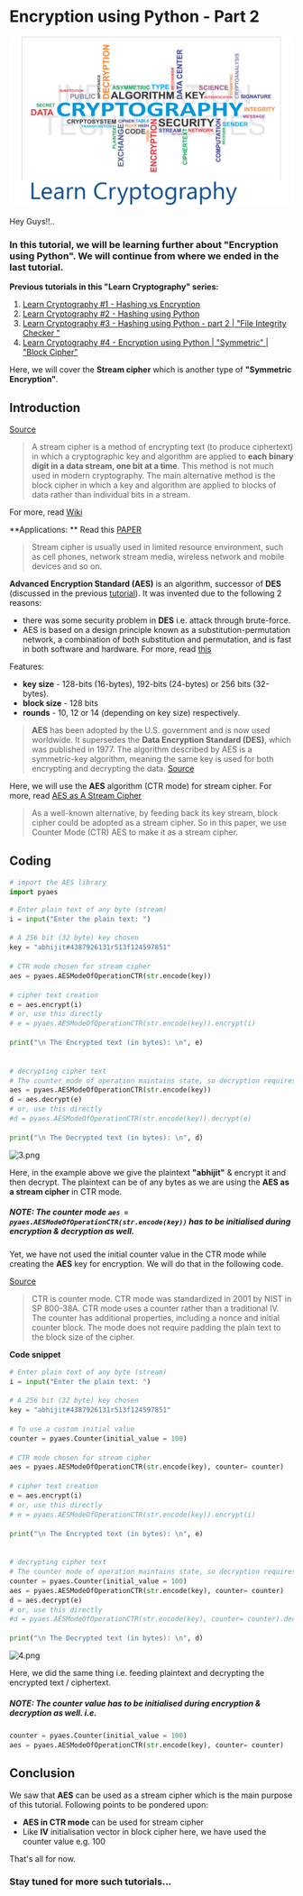 # Encryption using Python - Part 2

![](../img/learn_cryptography.png)

Hey Guys!!..

### In this tutorial, we will be learning further about "Encryption using Python". We will continue from where we ended in the last tutorial.

**Previous tutorials in this "Learn Cryptography" series:**

1. [Learn Cryptography #1 - Hashing vs Encryption](https://steemit.com/utopian-io/@abhi3700/learn-cryptography-1-hashing-vs-encryption)
2. [Learn Cryptography #2 - Hashing using Python](https://utopian.io/utopian-io/@abhi3700/learn-cryptography-2-hashing-using-python)
3. [Learn Cryptography #3 - Hashing using Python - part 2 | "File Integrity Checker "](https://utopian.io/utopian-io/@abhi3700/learn-cryptography-3-file-integrity-checker-or-hashing-using-python-part-2)
4. [Learn Cryptography #4 - Encryption using Python | "Symmetric" | "Block Cipher"](https://utopian.io/utopian-io/@abhi3700/learn-cryptography-4-encryption-using-python-or-symmetric-or-block-cipher)

Here, we will cover the **Stream cipher** which is another type of **"Symmetric Encryption"**.

## Introduction

[Source](http://searchsecurity.techtarget.com/definition/stream-cipher)

> A stream cipher is a method of encrypting text (to produce ciphertext) in which a cryptographic key and algorithm are applied to **each binary digit in a data stream, one bit at a time**. This method is not much used in modern cryptography. The main alternative method is the block cipher in which a key and algorithm are applied to blocks of data rather than individual bits in a stream.

For more, read [Wiki](https://en.wikipedia.org/wiki/Stream_cipher)

**Applications: **
Read this [PAPER](https://pdfs.semanticscholar.org/83bf/cf8cf702a1ae73e470d9370de6d1c33d6cdf.pdf)

> Stream cipher is usually used in limited resource
> environment, such as cell phones, network stream media,
> wireless network and mobile devices and so on.

**Advanced Encryption Standard (AES)** is an algorithm, successor of **DES** (discussed in the previous [tutorial](https://utopian.io/utopian-io/@abhi3700/learn-cryptography-4-encryption-using-python-or-symmetric-or-block-cipher)). It was invented due to the following 2 reasons:

- there was some security problem in **DES** i.e. attack through brute-force.
- AES is based on a design principle known as a substitution-permutation network, a combination of both substitution and permutation, and is fast in both software and hardware. For more, read [this](https://www.schneier.com/academic/paperfiles/paper-twofish-final.pdf)

Features:

- **key size** - 128-bits (16-bytes), 192-bits (24-bytes) or 256 bits (32-bytes).
- **block size** - 128 bits
- **rounds** - 10, 12 or 14 (depending on key size) respectively.

> **AES** has been adopted by the U.S. government and is now used worldwide. It supersedes the **Data Encryption Standard (DES)**, which was published in 1977. The algorithm described by AES is a symmetric-key algorithm, meaning the same key is used for both encrypting and decrypting the data. [Source](https://en.wikipedia.org/wiki/Advanced_Encryption_Standard)

Here, we will use the **AES** algorithm (CTR mode) for stream cipher. For more, read [AES as A Stream Cipher](https://pdfs.semanticscholar.org/83bf/cf8cf702a1ae73e470d9370de6d1c33d6cdf.pdf)

> As a well-known alternative, by feeding back its
> key stream, block cipher could be adopted as a stream cipher.
> So in this paper, we use Counter Mode (CTR) AES to make it
> as a stream cipher.

## Coding

```python
# import the AES library
import pyaes
```

```python
# Enter plain text of any byte (stream)
i = input("Enter the plain text: ")

# A 256 bit (32 byte) key chosen
key = "abhijit#4387926131r513f124597851"

# CTR mode chosen for stream cipher
aes = pyaes.AESModeOfOperationCTR(str.encode(key))

# cipher text creation
e = aes.encrypt(i)
# or, use this directly
# e = pyaes.AESModeOfOperationCTR(str.encode(key)).encrypt(i)

print("\n The Encrypted text (in bytes): \n", e)


# decrypting cipher text
# The counter mode of operation maintains state, so decryption requires a new instance be created
aes = pyaes.AESModeOfOperationCTR(str.encode(key))
d = aes.decrypt(e)
# or, use this directly
#d = pyaes.AESModeOfOperationCTR(str.encode(key)).decrypt(e)

print("\n The Decrypted text (in bytes): \n", d)
```

![3.png](https://res.cloudinary.com/hpiynhbhq/image/upload/v1515600171/ynhhb8okt4ebibycy504.png)

Here, in the example above we give the plaintext **"abhijit"** & encrypt it and then decrypt. The plaintext can be of any bytes as we are using the **AES as a stream cipher** in CTR mode.

##### NOTE: The counter mode `aes = pyaes.AESModeOfOperationCTR(str.encode(key))` has to be initialised during encryption & decryption as well.

Yet, we have not used the initial counter value in the CTR mode while creating the **AES** key for encryption.
We will do that in the following code.

[Source](https://www.cryptopp.com/wiki/CTR_Mode)

> CTR is counter mode. CTR mode was standardized in 2001 by NIST in SP 800-38A. CTR mode uses a counter rather than a traditional IV. The counter has additional properties, including a nonce and initial counter block. The mode does not require padding the plain text to the block size of the cipher.

**Code snippet**

```python
# Enter plain text of any byte (stream)
i = input("Enter the plain text: ")

# A 256 bit (32 byte) key chosen
key = "abhijit#4387926131r513f124597851"

# To use a custom initial value
counter = pyaes.Counter(initial_value = 100)

# CTR mode chosen for stream cipher
aes = pyaes.AESModeOfOperationCTR(str.encode(key), counter= counter)

# cipher text creation
e = aes.encrypt(i)
# or, use this directly
# e = pyaes.AESModeOfOperationCTR(str.encode(key)).encrypt(i)

print("\n The Encrypted text (in bytes): \n", e)


# decrypting cipher text
# The counter mode of operation maintains state, so decryption requires a new instance be created
counter = pyaes.Counter(initial_value = 100)
aes = pyaes.AESModeOfOperationCTR(str.encode(key), counter= counter)
d = aes.decrypt(e)
# or, use this directly
#d = pyaes.AESModeOfOperationCTR(str.encode(key), counter= counter).decrypt(e)

print("\n The Decrypted text (in bytes): \n", d)
```

![4.png](https://res.cloudinary.com/hpiynhbhq/image/upload/v1515600451/tqn6bqby7p75wpv0extv.png)

Here, we did the same thing i.e. feeding plaintext and decrypting the encrypted text / ciphertext.

##### NOTE: The counter value has to be initialised during encryption & decryption as well. i.e.

```python
counter = pyaes.Counter(initial_value = 100)
aes = pyaes.AESModeOfOperationCTR(str.encode(key), counter= counter)
```

## Conclusion

We saw that **AES** can be used as a stream cipher which is the main purpose of this tutorial.
Following points to be pondered upon:

- **AES in CTR mode** can be used for stream cipher
- Like **IV** initialisation vector in block cipher here, we have used the counter value e.g. 100

That's all for now.

### Stay tuned for more such tutorials...
